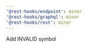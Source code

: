 ```yaml
---
'@rest-hooks/endpoint': minor
'@rest-hooks/graphql': minor
'@rest-hooks/rest': minor
---
```


Add INVALID symbol
